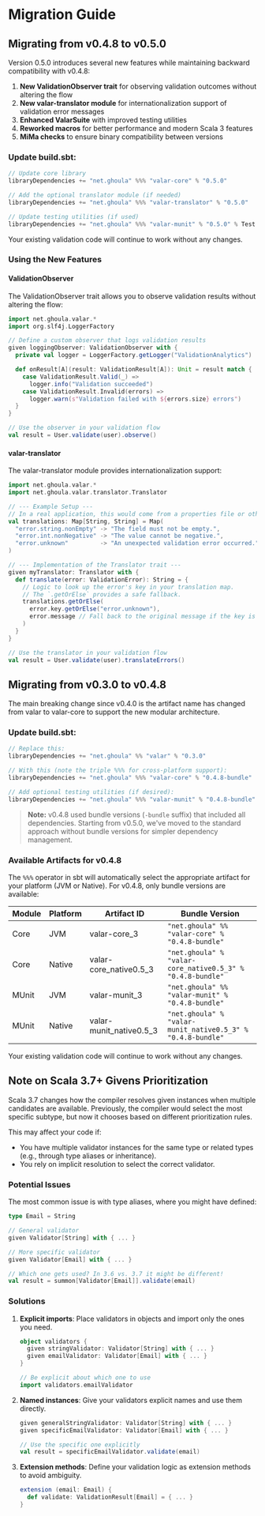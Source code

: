 # Migration Guide

## Migrating from v0.4.8 to v0.5.0

Version 0.5.0 introduces several new features while maintaining backward compatibility with v0.4.8:

1. **New ValidationObserver trait** for observing validation outcomes without altering the flow
2. **New valar-translator module** for internationalization support of validation error messages
3. **Enhanced ValarSuite** with improved testing utilities
4. **Reworked macros** for better performance and modern Scala 3 features
5. **MiMa checks** to ensure binary compatibility between versions

### Update build.sbt:

```scala
// Update core library
libraryDependencies += "net.ghoula" %%% "valar-core" % "0.5.0"

// Add the optional translator module (if needed)
libraryDependencies += "net.ghoula" %%% "valar-translator" % "0.5.0"

// Update testing utilities (if used)
libraryDependencies += "net.ghoula" %%% "valar-munit" % "0.5.0" % Test
```

Your existing validation code will continue to work without any changes.

### Using the New Features

#### ValidationObserver

The ValidationObserver trait allows you to observe validation results without altering the flow:

```scala
import net.ghoula.valar.*
import org.slf4j.LoggerFactory

// Define a custom observer that logs validation results
given loggingObserver: ValidationObserver with {
  private val logger = LoggerFactory.getLogger("ValidationAnalytics")

  def onResult[A](result: ValidationResult[A]): Unit = result match {
    case ValidationResult.Valid(_) => 
      logger.info("Validation succeeded")
    case ValidationResult.Invalid(errors) => 
      logger.warn(s"Validation failed with ${errors.size} errors")
  }
}

// Use the observer in your validation flow
val result = User.validate(user).observe()
```

#### valar-translator

The valar-translator module provides internationalization support:

```scala
import net.ghoula.valar.*
import net.ghoula.valar.translator.Translator

// --- Example Setup ---
// In a real application, this would come from a properties file or other i18n system.
val translations: Map[String, String] = Map(
  "error.string.nonEmpty" -> "The field must not be empty.",
  "error.int.nonNegative" -> "The value cannot be negative.",
  "error.unknown"         -> "An unexpected validation error occurred."
)

// --- Implementation of the Translator trait ---
given myTranslator: Translator with {
  def translate(error: ValidationError): String = {
    // Logic to look up the error's key in your translation map.
    // The `.getOrElse` provides a safe fallback.
    translations.getOrElse(
      error.key.getOrElse("error.unknown"),
      error.message // Fall back to the original message if the key is not found
    )
  }
}

// Use the translator in your validation flow
val result = User.validate(user).translateErrors()
```

## Migrating from v0.3.0 to v0.4.8

The main breaking change since v0.4.0 is the artifact name has changed from valar to valar-core to support the new modular
architecture.

### Update build.sbt:

```scala
// Replace this:
libraryDependencies += "net.ghoula" %% "valar" % "0.3.0"

// With this (note the triple %%% for cross-platform support):
libraryDependencies += "net.ghoula" %%% "valar-core" % "0.4.8-bundle"

// Add optional testing utilities (if desired):
libraryDependencies += "net.ghoula" %%% "valar-munit" % "0.4.8-bundle" % Test
```

> **Note:** v0.4.8 used bundle versions (`-bundle` suffix) that included all dependencies. Starting from v0.5.0, we've moved to the standard approach without bundle versions for simpler dependency management.

### Available Artifacts for v0.4.8

The `%%%` operator in sbt will automatically select the appropriate artifact for your platform (JVM or Native). For v0.4.8, only bundle versions are available:

| Module | Platform | Artifact ID             | Bundle Version                                              |
|--------|----------|-------------------------|-------------------------------------------------------------|
| Core   | JVM      | valar-core_3            | `"net.ghoula" %% "valar-core" % "0.4.8-bundle"`             |
| Core   | Native   | valar-core_native0.5_3  | `"net.ghoula" % "valar-core_native0.5_3" % "0.4.8-bundle"`  |
| MUnit  | JVM      | valar-munit_3           | `"net.ghoula" %% "valar-munit" % "0.4.8-bundle"`            |
| MUnit  | Native   | valar-munit_native0.5_3 | `"net.ghoula" % "valar-munit_native0.5_3" % "0.4.8-bundle"` |

Your existing validation code will continue to work without any changes.

## Note on Scala 3.7+ Givens Prioritization

Scala 3.7 changes how the compiler resolves given instances when multiple candidates are available. Previously, the
compiler would select the most specific subtype, but now it chooses based on different prioritization rules.

This may affect your code if:

* You have multiple validator instances for the same type or related types (e.g., through type aliases or inheritance).
* You rely on implicit resolution to select the correct validator.

### Potential Issues

The most common issue is with type aliases, where you might have defined:

```scala
type Email = String

// General validator
given Validator[String] with { ... }

// More specific validator
given Validator[Email] with { ... }

// Which one gets used? In 3.6 vs. 3.7 it might be different!
val result = summon[Validator[Email]].validate(email)
```

### Solutions

1. **Explicit imports**: Place validators in objects and import only the ones you need.

    ```scala
    object validators {
      given stringValidator: Validator[String] with { ... }
      given emailValidator: Validator[Email] with { ... }
    }

    // Be explicit about which one to use
    import validators.emailValidator
    ```

2. **Named instances**: Give your validators explicit names and use them directly.

    ```scala
    given generalStringValidator: Validator[String] with { ... }
    given specificEmailValidator: Validator[Email] with { ... }

    // Use the specific one explicitly
    val result = specificEmailValidator.validate(email)
    ```

3. **Extension methods**: Define your validation logic as extension methods to avoid ambiguity.

    ```scala
    extension (email: Email) {
      def validate: ValidationResult[Email] = { ... }
    }
    ```
